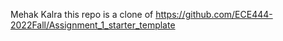 Mehak Kalra
this repo is a clone of https://github.com/ECE444-2022Fall/Assignment_1_starter_template
